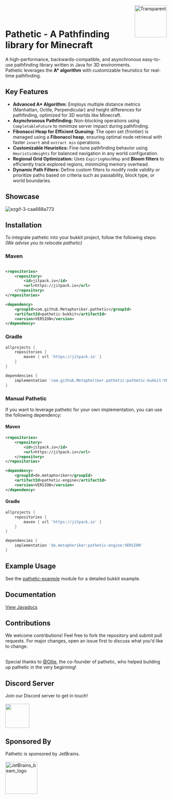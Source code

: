 <img src="https://github.com/user-attachments/assets/2f5335e3-b095-4e2f-a9de-e3ac46fbaf45" alt="Transparent" width="100" height="100" align="right" />
<br><br>

<h1>Pathetic - A Pathfinding library for Minecraft</h1>

<p>A high-performance, backwards-compatible, and asynchronous easy-to-use pathfinding library written in Java for 3D environments.
<br> Pathetic leverages the <b>A* algorithm</b> with customizable heuristics for real-time pathfinding.</p>

<h2>Key Features</h2>

<ul>
  <li><b>Advanced A* Algorithm:</b> Employs multiple distance metrics (Manhattan, Octile, Perpendicular) and height differences for pathfinding, optimized for 3D worlds like Minecraft.</li>
  <li><b>Asynchronous Pathfinding:</b> Non-blocking operations using <code>CompletableFuture</code> to minimize server impact during pathfinding.</li>
  <li><b>Fibonacci Heap for Efficient Queuing:</b> The open set (frontier) is managed using a <b>Fibonacci heap</b>, ensuring optimal node retrieval with faster <code>insert</code> and <code>extract min</code> operations.</li>
  <li><b>Customizable Heuristics:</b> Fine-tune pathfinding behavior using <code>HeuristicWeights</code> for balanced navigation in any world configuration.</li>
  <li><b>Regional Grid Optimization:</b> Uses <code>ExpiringHashMap</code> and <b>Bloom filters</b> to efficiently track explored regions, minimizing memory overhead.</li>
  <li><b>Dynamic Path Filters:</b> Define custom filters to modify node validity or prioritize paths based on criteria such as passability, block type, or world boundaries.</li>
</ul>

<h2>Showcase</h2>

![ezgif-3-caa688a773](https://github.com/user-attachments/assets/ab243485-f122-4067-bab0-a5ed97b717c1)

<h2>Installation</h2>

To integrate pathetic into your bukkit project, follow the following steps:
<br>
*(We advise you to relocate pathetic)*

<h3>Maven</h3>

```xml

<repositories>
    <repository>
        <id>jitpack.io</id>
        <url>https://jitpack.io</url>
    </repository>
</repositories>

<dependency>
    <groupId>com.github.Metaphoriker.pathetic</groupId>
    <artifactId>pathetic-bukkit</artifactId>
    <version>VERSION</version>
</dependency>
```

<h3>Gradle</h3>

```groovy
allprojects {
    repositories {
        maven { url 'https://jitpack.io' }
    }
}

dependencies {
    implementation 'com.github.Metaphoriker.pathetic:pathetic-bukkit:VERSION'
}
```

<h3>Manual Pathetic</h3>
If you want to leverage pathetic for your own implementation, you can use the following dependency:

<h4>Maven</h4>

```xml
<repositories>
    <repository>
        <id>jitpack.io</id>
        <url>https://jitpack.io</url>
    </repository>
</repositories>

<dependency>
    <groupId>de.metaphoriker</groupId>
    <artifactId>pathetic-engine</artifactId>
    <version>VERSION</version>
</dependency>
```

<h4>Gradle</h4>

```groovy
allprojects {
    repositories {
        maven { url 'https://jitpack.io' }
    }
}

dependencies {
    implementation 'de.metaphoriker:pathetic-engine:VERSION'
}
```

<h2>Example Usage</h2>

<p>See the <a href="https://github.com/Metaphoriker/pathetic/tree/trunk/pathetic-example">pathetic-example</a> module for a detailed bukkit example.</p>

<h2>Documentation</h2>

<p><a href="https://javadocs.pathetic.ollieee.xyz/">View Javadocs</a></p>

<h2>Contributions</h2>
We welcome contributions! Feel free to fork the repository and submit pull requests. For major changes, open an issue first to discuss what you'd like to change.
<br><br>

Special thanks to [@Ollie](https://github.com/olijeffers0n), the co-founder of pathetic, who helped building up pathetic in the very beginning!

<h2>Discord Server</h2>
<p>Join our Discord server to get in touch!
<br><br>

<a href="https://discord.gg/zGx9BSzKfJ">
  <img src="https://github.com/user-attachments/assets/e99713a7-dd87-4b67-a86e-6b21e6ba1f91" width="75" style="vertical-align: middle;" />
</a>
</p>

<h2>Sponsored By</h2>
<p>Pathetic is sponsored by JetBrains.
<br><br>

<img src="https://github.com/user-attachments/assets/262672b9-a673-4732-8392-5771e7aadfd0" alt="JetBrains_beam_logo" width="100"/>
</p>
